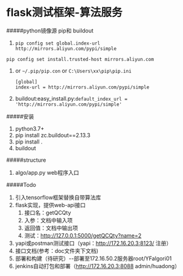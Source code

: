 # flask测试框架-算法服务


#####python镜像源 pip和 buildout
1. `pip config set global.index-url http://mirrors.aliyun.com/pypi/simple`

 `pip config set install.trusted-host mirrors.aliyun.com`

1. or `~/.pip/pip.con` or `C:\Users\xx\pip\pip.ini`

    ```
   [global]
    index-url = http://mirrors.aliyun.com/pypi/simple
   ```

1. buildout:easy_install.py:`default_index_url = 'http://mirrors.aliyun.com/pypi/simple'`

#####安装
1. python3.7+
1. pip install zc.buildout==2.13.3
1. pip install .
1. buildout

#####structure
1. algo/app.py web程序入口


#####Todo
1. 引入tensorflow框架替换自带算法库
1. flask实现，提供web-api接口
   1. 接口名：getQCQty
   1. 入参：文档中输入项
   1. 返回值：文档中输出项
   1. 测试：http://127.0.0.1:5000/getQCQty?name=2   
1. yapi或postman测试接口（yapi：http://172.16.20.3:8123/ 注册）
1. 接口文档(参考：doc文件夹下文档)
1. 部署和构建（待研究）--部署至172.16.50.2服务器root/YFalgori01
1. jenkins自动打包和部署（http://172.16.20.3:8088   admin/huadong）
